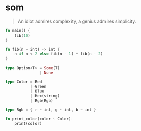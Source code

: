 # som

> An idiot admires complexity, a genius admires simplicity.

```rust
fn main() {
    fib(10)
}

fn fib(n ~ int) -> int {
    n if n < 2 else fib(n - 1) + fib(n - 2)
}
```

```rust
type Option<T> = Some(T)
               | None

type Color = Red 
           | Green 
           | Blue 
           | Hex(string) 
           | Rgb(Rgb)

type Rgb = { r ~ int, g ~ int, b ~ int }

fn print_color(color ~ Color)
    print(color)
```
